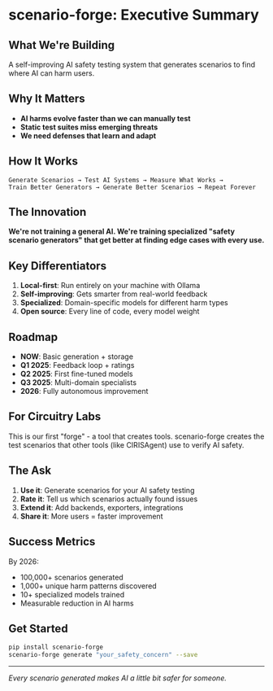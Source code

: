 # scenario-forge: Executive Summary

## What We're Building

A self-improving AI safety testing system that generates scenarios to find where AI can harm users.

## Why It Matters

- **AI harms evolve faster than we can manually test**
- **Static test suites miss emerging threats**  
- **We need defenses that learn and adapt**

## How It Works

```
Generate Scenarios → Test AI Systems → Measure What Works → 
Train Better Generators → Generate Better Scenarios → Repeat Forever
```

## The Innovation

**We're not training a general AI. We're training specialized "safety scenario generators" that get better at finding edge cases with every use.**

## Key Differentiators

1. **Local-first**: Run entirely on your machine with Ollama
2. **Self-improving**: Gets smarter from real-world feedback
3. **Specialized**: Domain-specific models for different harm types
4. **Open source**: Every line of code, every model weight

## Roadmap

- **NOW**: Basic generation + storage
- **Q1 2025**: Feedback loop + ratings
- **Q2 2025**: First fine-tuned models
- **Q3 2025**: Multi-domain specialists  
- **2026**: Fully autonomous improvement

## For Circuitry Labs

This is our first "forge" - a tool that creates tools. scenario-forge creates the test scenarios that other tools (like CIRISAgent) use to verify AI safety.

## The Ask

1. **Use it**: Generate scenarios for your AI safety testing
2. **Rate it**: Tell us which scenarios actually found issues
3. **Extend it**: Add backends, exporters, integrations
4. **Share it**: More users = faster improvement

## Success Metrics

By 2026:
- 100,000+ scenarios generated
- 1,000+ unique harm patterns discovered
- 10+ specialized models trained
- Measurable reduction in AI harms

## Get Started

```bash
pip install scenario-forge
scenario-forge generate "your_safety_concern" --save
```

---

*Every scenario generated makes AI a little bit safer for someone.*